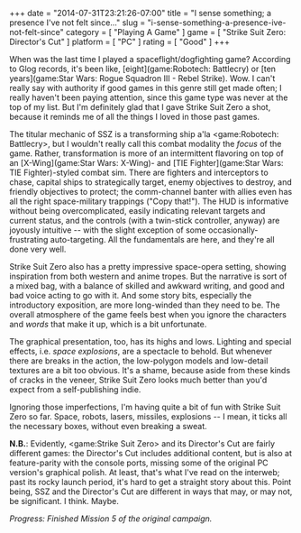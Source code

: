 +++
date = "2014-07-31T23:21:26-07:00"
title = "I sense something; a presence I've not felt since..."
slug = "i-sense-something-a-presence-ive-not-felt-since"
category = [ "Playing A Game" ]
game = [ "Strike Suit Zero: Director's Cut" ]
platform = [ "PC" ]
rating = [ "Good" ]
+++

When was the last time I played a spaceflight/dogfighting game?  According to Glog records, it's been like, [eight](game:Robotech: Battlecry) or [ten years](game:Star Wars: Rogue Squadron III - Rebel Strike).  Wow.  I can't really say with authority if good games in this genre still get made often; I really haven't been paying attention, since this game type was never at the top of my list.  But I'm definitely glad that I gave Strike Suit Zero a shot, because it reminds me of all the things I loved in those past games.

The titular mechanic of SSZ is a transforming ship a'la <game:Robotech: Battlecry>, but I wouldn't really call this combat modality the <i>focus</i> of the game.  Rather, transformation is more of an intermittent flavoring on top of an [X-Wing](game:Star Wars: X-Wing)- and [TIE Fighter](game:Star Wars: TIE Fighter)-styled combat sim.  There are fighters and interceptors to chase, capital ships to strategically target, enemy objectives to destroy, and friendly objectives to protect; the comm-channel banter with allies even has all the right space-military trappings ("Copy that!").  The HUD is informative without being overcomplicated, easily indicating relevant targets and current status, and the controls (with a twin-stick controller, anyway) are joyously intuitive -- with the slight exception of some occasionally-frustrating auto-targeting.  All the fundamentals are here, and they're all done very well.

Strike Suit Zero also has a pretty impressive space-opera setting, showing inspiration from both western and anime tropes.  But the narrative is sort of a mixed bag, with a balance of skilled and awkward writing, and good and bad voice acting to go with it.  And some story bits, especially the introductory exposition, are more long-winded than they need to be.  The overall atmosphere of the game feels best when you ignore the characters and <i>words</i> that make it up, which is a bit unfortunate.

The graphical presentation, too, has its highs and lows.  Lighting and special effects, i.e. <i>space explosions</i>, are a spectacle to behold.  But whenever there are breaks in the action, the low-polygon models and low-detail textures are a bit too obvious.  It's a shame, because aside from these kinds of cracks in the veneer, Strike Suit Zero looks much better than you'd expect from a self-publishing indie.

Ignoring those imperfections, I'm having quite a bit of fun with Strike Suit Zero so far.  Space, robots, lasers, missiles, explosions -- I mean, it ticks all the necessary boxes, without even breaking a sweat.

<b>N.B.</b>: Evidently, <game:Strike Suit Zero> and its Director's Cut are fairly different games: the Director's Cut includes additional content, but is also at feature-parity with the console ports, missing some of the original PC version's graphical polish.  At least, that's what I've read on the interweb; past its rocky launch period, it's hard to get a straight story about this.  Point being, SSZ and the Director's Cut are different in ways that may, or may not, be significant.  I think.  Maybe.

<i>Progress: Finished Mission 5 of the original campaign.</i>